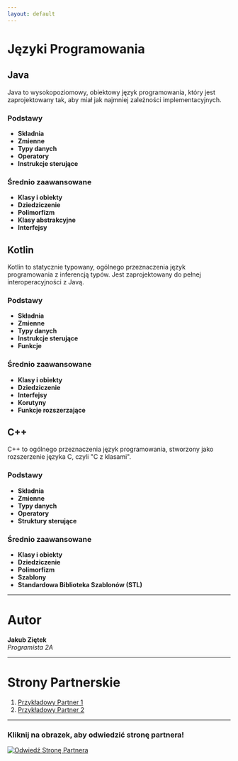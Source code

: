 ```yaml
---
layout: default
---
```


# Języki Programowania

## Java

Java to wysokopoziomowy, obiektowy język programowania, który jest zaprojektowany tak, aby miał jak najmniej zależności implementacyjnych.

### Podstawy
- **Składnia**
- **Zmienne**
- **Typy danych**
- **Operatory**
- **Instrukcje sterujące**

### Średnio zaawansowane
- **Klasy i obiekty**
- **Dziedziczenie**
- **Polimorfizm**
- **Klasy abstrakcyjne**
- **Interfejsy**

## Kotlin

Kotlin to statycznie typowany, ogólnego przeznaczenia język programowania z inferencją typów. Jest zaprojektowany do pełnej interoperacyjności z Javą.

### Podstawy
- **Składnia**
- **Zmienne**
- **Typy danych**
- **Instrukcje sterujące**
- **Funkcje**

### Średnio zaawansowane
- **Klasy i obiekty**
- **Dziedziczenie**
- **Interfejsy**
- **Korutyny**
- **Funkcje rozszerzające**

## C++

C++ to ogólnego przeznaczenia język programowania, stworzony jako rozszerzenie języka C, czyli "C z klasami".

### Podstawy
- **Składnia**
- **Zmienne**
- **Typy danych**
- **Operatory**
- **Struktury sterujące**

### Średnio zaawansowane
- **Klasy i obiekty**
- **Dziedziczenie**
- **Polimorfizm**
- **Szablony**
- **Standardowa Biblioteka Szablonów (STL)**

---
# Autor

**Jakub Ziętek**  
*Programista 2A*

---

# Strony Partnerskie

1. [Przykładowy Partner 1](http://example1.com)
2. [Przykładowy Partner 2](http://example2.com)

---

### Kliknij na obrazek, aby odwiedzić stronę partnera!

[![Odwiedź Stronę Partnera](https://github.githubassets.com/images/icons/emoji/octocat.png)](http://example-partner-site.com)

